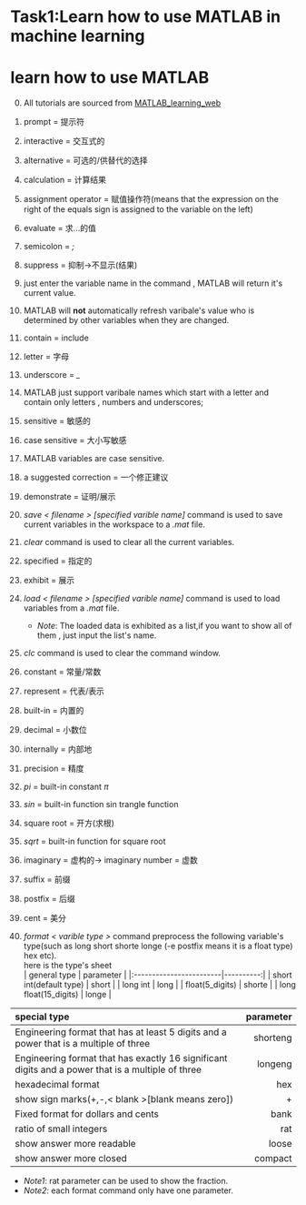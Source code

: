# Task1:Learn how to use MATLAB in machine learning
# learn how to use MATLAB
0. All tutorials are sourced from [MATLAB_learning_web](https://matlabacademy.mathworks.com/)
1. prompt = 提示符
2. interactive = 交互式的
3. alternative = 可选的/供替代的选择
4. calculation = 计算结果
5. assignment operator = 赋值操作符(means that the expression on the right of the equals sign is assigned to the variable on the left)
6. evaluate = 求...的值
7. semicolon = *;*
8. suppress = 抑制->不显示(结果)
9. just enter the variable name in the command , MATLAB will return it's current value.
10. MATLAB will **not** automatically refresh varibale's value who is determined by other variables when they are changed.
11. contain = include
12. letter = 字母
13. underscore = *_*
13. MATLAB just support varibale names which start with a letter and contain only letters , numbers and underscores;
14. sensitive = 敏感的
15. case sensitive = 大小写敏感
16. MATLAB variables are case sensitive.
17. a suggested correction = 一个修正建议
18. demonstrate = 证明/展示
19. *save < filename > [specified varible name]* command is used to save current variables in the workspace to a *.mat* file.
20. *clear* command is used to clear all the current variables.
21. specified = 指定的
22. exhibit = 展示
23. *load < filename > [specified varible name]* command is used to load variables from a *.mat* file.
    * *Note*: The loaded data is exhibited as a list,if you want to show all of them , just input the list's name.
24. *clc* command is used to clear the command window.
25. constant = 常量/常数
26. represent = 代表/表示
27. built-in = 内置的
28. decimal = 小数位
29. internally = 内部地
30. precision = 精度
31. *pi* = built-in constant $\pi$
32. *sin* = built-in function sin trangle function
33. square root = 开方(求根)
34. *sqrt* = built-in function for square root
35. imaginary = 虚构的-> imaginary number = 虚数
36. suffix = 前缀
37. postfix = 后缀
38. cent = 美分

38. *format < varible type >* command preprocess the following variable's type(such as long short shorte longe (-e postfix means it is a float type) hex etc).  
here is the type's sheet  
| general type            | parameter |
|:------------------------|----------:|
| short int(default type) |     short |
| long int                |      long |
| float(5_digits)         |    shorte |
| long float(15_digits)   |     longe |


| special type                                                                                      | parameter |
|:--------------------------------------------------------------------------------------------------|----------:|
| Engineering format that has at least 5 digits and a power that is a multiple of three             |  shorteng |
| Engineering format that has exactly 16 significant digits and a power that is a multiple of three |   longeng |
| hexadecimal format                                                                                |       hex |
| show sign marks(+,-,< blank >[blank means zero])                                                  |         + |
| Fixed format for dollars and cents                                                                |      bank |
| ratio of small integers                                                                           |       rat |
| show answer more readable                                                                         |     loose |
| show answer more closed                                                                           |   compact |
* *Note1*: rat parameter can be used to show the fraction.
* *Note2*: each format command only have one parameter.


